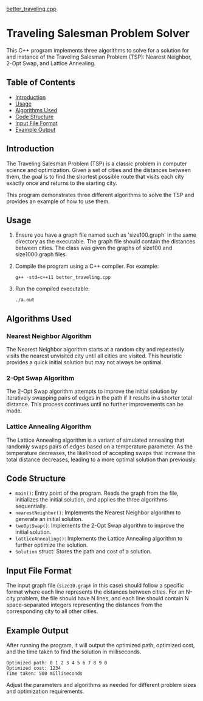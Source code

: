 [better_traveling.cpp](README.md)

# Traveling Salesman Problem Solver

This C++ program implements three algorithms to solve for a solution for and instance of the Traveling Salesman Problem (TSP): Nearest Neighbor, 2-Opt Swap, and Lattice Annealing.

## Table of Contents

- [Introduction](#introduction)
- [Usage](#usage)
- [Algorithms Used](#algorithms-used)
- [Code Structure](#code-structure)
- [Input File Format](#input-file-format)
- [Example Output](#example-output)

## Introduction

The Traveling Salesman Problem (TSP) is a classic problem in computer science and optimization. Given a set of cities and the distances between them, the goal is to find the shortest possible route that visits each city exactly once and returns to the starting city.

This program demonstrates three different algorithms to solve the TSP and provides an example of how to use them.

## Usage

1. Ensure you have a graph file named such as 'size100.graph' in the same directory as the executable. The graph file should contain the distances between cities. The class was given the graphs of size100 and size1000.graph files.
   
2. Compile the program using a C++ compiler. For example:

   ```
   g++ -std=c++11 better_traveling.cpp
   ```
   
3. Run the compiled executable:

   ```
   ./a.out
   ```

## Algorithms Used

### Nearest Neighbor Algorithm

The Nearest Neighbor algorithm starts at a random city and repeatedly visits the nearest unvisited city until all cities are visited. This heuristic provides a quick initial solution but may not always be optimal.

### 2-Opt Swap Algorithm

The 2-Opt Swap algorithm attempts to improve the initial solution by iteratively swapping pairs of edges in the path if it results in a shorter total distance. This process continues until no further improvements can be made.

### Lattice Annealing Algorithm

The Lattice Annealing algorithm is a variant of simulated annealing that randomly swaps pairs of edges based on a temperature parameter. As the temperature decreases, the likelihood of accepting swaps that increase the total distance decreases, leading to a more optimal solution than previously. 

## Code Structure

- `main()`: Entry point of the program. Reads the graph from the file, initializes the initial solution, and applies the three algorithms sequentially.
- `nearestNeighbor()`: Implements the Nearest Neighbor algorithm to generate an initial solution.
- `twoOptSwap()`: Implements the 2-Opt Swap algorithm to improve the initial solution.
- `latticeAnnealing()`: Implements the Lattice Annealing algorithm to further optimize the solution.
- `Solution` struct: Stores the path and cost of a solution.

## Input File Format

The input graph file (`size10.graph` in this case) should follow a specific format where each line represents the distances between cities. For an N-city problem, the file should have N lines, and each line should contain N space-separated integers representing the distances from the corresponding city to all other cities.

## Example Output

After running the program, it will output the optimized path, optimized cost, and the time taken to find the solution in milliseconds.

```
Optimized path: 0 1 2 3 4 5 6 7 8 9 0
Optimized cost: 1234
Time taken: 500 milliseconds
```

Adjust the parameters and algorithms as needed for different problem sizes and optimization requirements.
